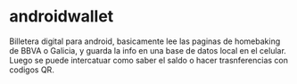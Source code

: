 # androidwallet

Billetera digital para android, basicamente lee las paginas de homebaking de BBVA o Galicia, y guarda la info en una base de datos local en el celular. Luego se puede intercatuar como saber el saldo o hacer trasnferencias con codigos QR.
